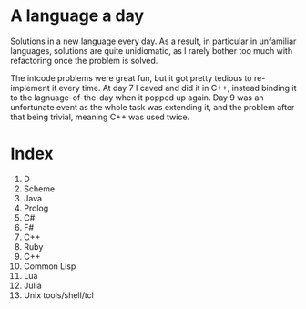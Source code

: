 A language a day
================
Solutions in a new language every day. As a result, in particular in unfamiliar
languages, solutions are quite unidiomatic, as I rarely bother too much with
refactoring once the problem is solved.

The intcode problems were great fun, but it got pretty tedious to re-implement
it every time. At day 7 I caved and did it in C++, instead binding it to the
lagnuage-of-the-day when it popped up again. Day 9 was an unfortunate event as
the whole task was extending it, and the problem after that being trivial,
meaning C++ was used twice.

Index
=====
1. D
2. Scheme
3. Java
4. Prolog
5. C#
6. F#
7. C++
8. Ruby
9. C++
10. Common Lisp
11. Lua
12. Julia
13. Unix tools/shell/tcl
